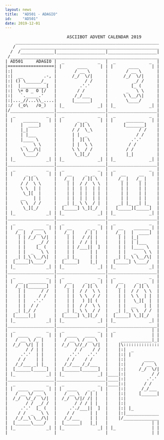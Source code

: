 ```yaml
---
layout: news
title:  "AD501 - ADAGIO"
id:     "AD501"
date: 2019-12-01
---
```

<pre>
                        ASCIIBOT ADVENT CALENDAR 2019                           
    ________________________________________________________________________    
   /  ____________________________________________________________________  \   
  /  /_____________|___________________|___________________|______________\  \  
 /____________________________________________________________________________\ 
| AD501     ADAGIO |  _             _  |  _             _  |  _             _  |
|==================| |      ____     | | |      ____     | | |       _ _     | |
|:|                |       / __ \      |       / __ \      |        / | |      |
|:|  __        .-, |      /_/  \/|     |      /_/  \/|     |       / /| |      |
|:| () \______/_   |           / /     |          _/ /     |      / / | |      |
|:|  |__________[  |         .'.'      |         [_ (      |     /___||  ]     |
|:|  \= O _ O [/   |        / /        |       _   \ \     |          | |      |
|:|   `._____.'    |       /_/___      |      \ \__/\|     |          | |      |
|:|..._//...\\_....|      [______]     |       \____/      |          |_|      |
|:/  (_o\   /o_)   | |_             _| | |_             _| | |_             _| |
|/_________________|___________________|___________________|___________________|
|  _            _  |  _             _  |  _             _  |  _             _  |
| |    ______    | | |      _  _     | | |     _______   | | |      _  _     | |
|     |  ____]     |       / ][ \      |      [_______]    |       / ][ \      |
|     |_|          |      / /  \_\     |            / /    |      / /  \ \     |
|     | |___       |      | |  _       |           / /     |      \ \  / /     |
|     |____ \      |      |  ][ \      |         .'.'      |       ) ][ (      |
|      _   \ \     |      | |  \ \     |        / /        |      / /  \ \     |
|     \ \__/\|     |      \ \  / /     |       / /         |      \ \  / /     |
|      \____/      |       \_][_/      |       |_|         |       \_][_/      |
| |_            _| | |_             _| | |_             _| | |_             _| |
|__________________|___________________|___________________|___________________|
|  _            _  |  _             _  |  _             _  |  _             _  |
| |     _  _     | | |  __     _  _  | | |   __     __   | | |  __     ____  | |
|      / ][ \      |   /_ |   / ][ \   |    /_ |   /_ |    |   /_ |   / __ \   |
|     / /  \ \     |    | |  / /  \ \  |     | |    | |    |    | |  /_/  \/|  |
|     \ \  | |     |    | |  | |  | |  |     | |    | |    |    | |       / /  |
|      \_][  |     |    | |  | |  | |  |     | |    | |    |    | |     .'.'   |
|     __   | |     |    | |  | |  | |  |     | |    | |    |    | |    / /     |
|     \ \  / /     |   _| |_ \ \  / |  |    _| |_  _| |_   |   _| |_  /_/___   |
|      \_][_/      |  [_____] \_][_/   |   [_____][_____]  |  [_____][______]  |
| |_            _| | |_             _| | |_             _| | |_             _| |
|__________________|___________________|___________________|___________________|
|  _            _  |  _             _  |  _             _  |  _             _  |
| |  __    ____  | | |  __      _ _  | | |  __    ______ | | |  __     _  _  | |
|   /_ |  / __ \   |   /_ |    / | |   |   /_ |  |  ____]  |   /_ |   / ][ \   |
|    | | /_/  \/|  |    | |   / /| |   |    | |  |_|       |    | |  / /  \_\  |
|    | |     _/ /  |    | |  / / | |   |    | |  | |___    |    | |  | |  _    |
|    | |    [_ (   |    | | /___||  ]  |    | |  |____ \   |    | |  |  ][ \   |
|    | |  _   \ \  |    | |      | |   |    | |   _   \ \  |    | |  | |  \ \  |
|   _| |_\ \__/\|  |   _| |_     | |   |   _| |_ \ \__/\|  |   _| |_ \ \  / /  |
|  [_____]\____/   |  [_____]    |_|   |  [_____] \____/   |  |_____| \_][_/   |
| |_            _| | |_             _| | |_             _| | |_             _| |
|__________________|___________________|___________________|___________________|
|  _            _  |  _             _  |  _             _  |  _             _  |
| |  __  _______ | | |  __     _  _  | | |  __     _  _  | | |  ____   _  _  | |
|   /_ |[_______]  |   /_ |   / ][ \   |   /_ |   / ][ \   |   / __ \ / ][ \   |
|    | |      / /  |    | |  / /  \ \  |    | |  / /  \ \  |  /_/  \// /  \ \  |
|    | |     / /   |    | |  \ \  / /  |    | |  \ \  | |  |       / | |  | |  |
|    | |   .'.'    |    | |   ) ][ (   |    | |   \_][  |  |     .'.'| |  | |  |
|    | |  / /      |    | |  / /  \ \  |    | |  __   | |  |    / /  | |  | |  |
|   _| |_/ /       |   _| |_ \ \  / /  |   _| |_ \ \  / /  |   /_/___\ \  / |  |
|  [_____|_|       |  [_____] \_][_/   |  [_____] \_][_/   |  [______]\_][_/   |
| |_            _| | |_             _| | |_             _| | |_             _| |
|__________________|___________________|___________________|___________________|
|  _            _  |  _             _  |  _              | | |              _  |
| |  ____   __   | | |  ____   ____  | | |               | | |               | |
|   / __ \ /_ |    |   / __ \ / __ \   |     ____________|_|_|____________     |
|  /_/  \/| | |    |  /_/  \//_/  \/|  |    |\:::::::::::::::::::::::::::/|    |
|       / / | |    |       / /    / /  |    |:|  _                   _  | |    |
|     .'.'  | |    |     .'.'   .'.'   |    |:| |                     | | |    |
|    / /    | |    |    / /    / /     |    |:|       ____   ______     | |    |
|   /_/___ _| |_   |   /_/___ /_/___   |    |:|      / __ \ |  ____]    | |    |
|  [______[_____]  |  [______[______]  |    |:|     /_/  \/||_|         | |    |
| |_            _| | |_             _| |____|:|          / /| |___      | |____|
|__________________|___________________|____|:|        .'.' |____ \     | |____|
|  _            _  |  _             _  |____|:|       / /    _   \ \    | |____|
| |  ____  ____  | | |  ____    _ _  | |    |:|      /_/___ \ \__/\|    | |    |
|   / __ \/ __ \   |   / __ \  / | |   |    |:|     [______| \____/     | |    |
|  /_/  \/_/  \/|  |  /_/  \/|/ /| |   |    |:|                         | |    |
|       / /  _/ /  |       / / / | |   |    |:|                         | |    |
|     .'.'  [_ (   |     .'./___||  ]  |    |:| |_                   _| | |    |
|    / /  _   \ \  |    / /      | |   |    |:|_________________________| |    |
|   /_/__\ \__/\|  |   /_/___    | |   |    |/___________________________\|    |
|  [______\____/   |  [______|   |_|   |                 | | |                 |
| |_            _| | |_             _| | |_              | | |              _| |
|__________________|___________________|_________________|_|_|_________________|
</pre>